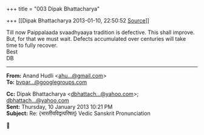 +++
title = "003 Dipak Bhattacharya"

+++
[[Dipak Bhattacharya	2013-01-10, 22:50:52 [Source](https://groups.google.com/g/bvparishat/c/vU7OpO74t4k)]]



Till now Paippalaada svaadhyaaya tradition is defective. This shall improve. But, for that we must wait. Defects accumulated over centuries will take time to fully recover.  
Best  
DB  

  

  

------------------------------------------------------------------------

**From:** Anand Hudli \<[ahu...@gmail.com]()\>  
**To:** [bvpar...@googlegroups.com]()  

**Cc:** Dipak Bhattacharya \<[dbhattach...@yahoo.com]()\>; [dbhattach...@yahoo.com]()  
**Sent:** Thursday, 10 January 2013 10:21 PM  
**Subject:** Re: {भारतीयविद्वत्परिषत्} Vedic Sanskrit Pronunciation  



